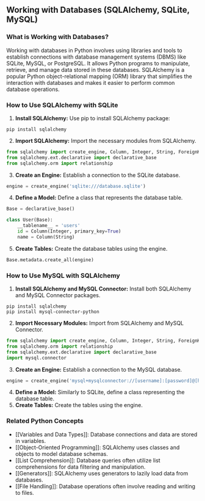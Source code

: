 ## Working with Databases (SQLAlchemy, SQLite, MySQL)

### What is Working with Databases?
Working with databases in Python involves using libraries and tools to establish connections with database management systems (DBMS) like SQLite, MySQL, or PostgreSQL. It allows Python programs to manipulate, retrieve, and manage data stored in these databases. SQLAlchemy is a popular Python object-relational mapping (ORM) library that simplifies the interaction with databases and makes it easier to perform common database operations.

### How to Use SQLAlchemy with SQLite
1. **Install SQLAlchemy:** Use pip to install SQLAlchemy package:
```
pip install sqlalchemy
```
2. **Import SQLAlchemy:** Import the necessary modules from SQLAlchemy.
```python
from sqlalchemy import create_engine, Column, Integer, String, ForeignKey
from sqlalchemy.ext.declarative import declarative_base
from sqlalchemy.orm import relationship
```
3. **Create an Engine:** Establish a connection to the SQLite database.
```python
engine = create_engine('sqlite:///database.sqlite')
```
4. **Define a Model:** Define a class that represents the database table.
```python
Base = declarative_base()

class User(Base):
    __tablename__ = 'users'
    id = Column(Integer, primary_key=True)
    name = Column(String)
```
5. **Create Tables:** Create the database tables using the engine.
```python
Base.metadata.create_all(engine)
```

### How to Use MySQL with SQLAlchemy
1. **Install SQLAlchemy and MySQL Connector:** Install both SQLAlchemy and MySQL Connector packages.
```
pip install sqlalchemy
pip install mysql-connector-python
```
2. **Import Necessary Modules:** Import from SQLAlchemy and MySQL Connector.
```python
from sqlalchemy import create_engine, Column, Integer, String, ForeignKey
from sqlalchemy.orm import relationship
from sqlalchemy.ext.declarative import declarative_base
import mysql.connector
```
3. **Create an Engine:** Establish a connection to the MySQL database.
```python
engine = create_engine('mysql+mysqlconnector://[username]:[password]@[host]:[port]/[database_name]')
```
4. **Define a Model:** Similarly to SQLite, define a class representing the database table.
5. **Create Tables:** Create the tables using the engine.

### Related Python Concepts
- [[Variables and Data Types]]: Database connections and data are stored in variables.
- [[Object-Oriented Programming]]: SQLAlchemy uses classes and objects to model database schemas.
- [[List Comprehension]]: Database queries often utilize list comprehensions for data filtering and manipulation.
- [[Generators]]: SQLAlchemy uses generators to lazily load data from databases.
- [[File Handling]]: Database operations often involve reading and writing to files.